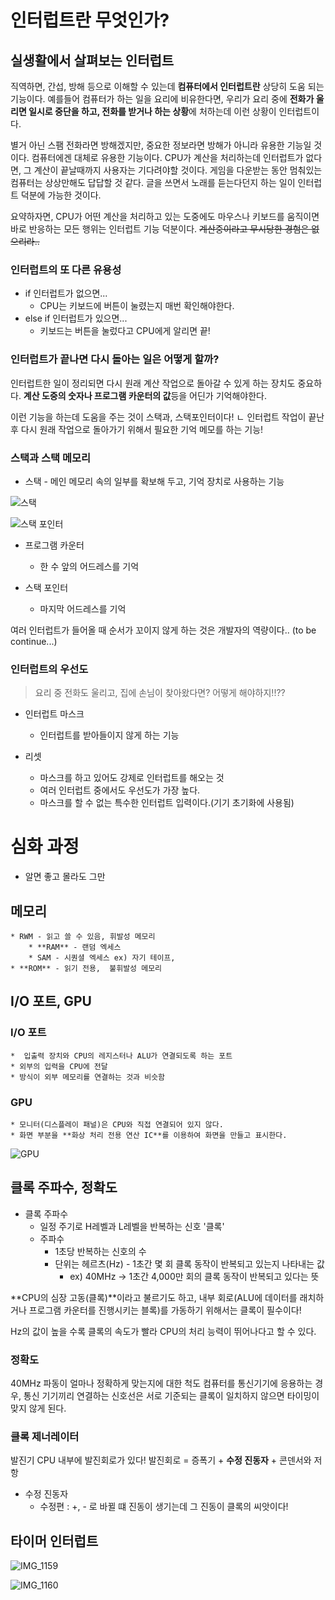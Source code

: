 # 인터럽트란 무엇인가?

## 실생활에서 살펴보는 인터럽트
직역하면, 간섭, 방해 등으로 이해할 수 있는데 
**컴퓨터에서 인터럽트란** 상당히 도움 되는 기능이다. 
예를들어 컴퓨터가 하는 일을 요리에 비유한다면,
우리가 요리 중에 **전화가 울리면 일시로 중단을 하고, 전화를 받거나 하는 상황**에 
처하는데 이런 상황이 인터럽트이다. 

별거 아닌 스팸 전화라면 방해겠지만, 중요한 정보라면 방해가 아니라 유용한 기능일 것이다.
컴퓨터에겐 대체로 유용한 기능이다. CPU가 계산을 처리하는데 인터럽트가 없다면, 
그 계산이 끝날때까지 사용자는 기다려야할 것이다. 
게임을 다운받는 동안 멈춰있는 컴퓨터는 상상만해도 답답할 것 같다. 
글을 쓰면서 노래를 듣는다던지 하는 일이 인터럽트 덕분에 가능한 것이다. 

요약하자면, CPU가 어떤 계산을 처리하고 있는 도중에도 마우스나 키보드를 움직이면 바로 반응하는 모든 행위는 인터럽트 기능 덕분이다. ~~계산중이라고 무시당한 경험은 없으리라..~~

### 인터럽트의 또 다른 유용성
* if 인터럽트가 없으면...
	* CPU는 키보드에 버튼이 눌렸는지 매번 확인해야한다.
* else if 인터럽트가 있으면...
	* 키보드는 버튼을 눌렀다고 CPU에게 알리면 끝!

### 인터럽트가 끝나면 다시 돌아는 일은 어떻게 할까? 

인터럽트한 일이 정리되면 다시 원래 계산 작업으로 돌아갈 수 있게 하는 장치도 중요하다. 
**계산 도중의 숫자나 프로그램 카운터의 값**등을 어딘가 기억해야한다. 

이런 기능을 하는데 도움을 주는 것이 스택과, 스택포인터이다!
ㄴ 인터럽트 작업이 끝난 후 다시 원래 작업으로 돌아가기 위해서 필요한 기억 메모를 하는 기능!

### 스택과 스택 메모리
* 스택 - 메인 메모리 속의 일부를 확보해 두고, 기억 장치로 사용하는 기능 

![스택](https://user-images.githubusercontent.com/50472122/163699210-de1fea62-73a1-4c15-bc81-1c61f347f09b.png)

![스택 포인터](https://user-images.githubusercontent.com/50472122/163699223-25935ae6-14e6-4927-87ce-8051b8811e6b.png)

* 프로그램 카운터
	* 한 수 앞의 어드레스를 기억

* 스택 포인터 
	* 마지막 어드레스를 기억

여러 인터럽트가 들어올 때 순서가 꼬이지 않게 하는 것은 개발자의 역량이다.. (to be continue...)

### 인터럽트의 우선도

> 요리 중 전화도 울리고,  집에 손님이 찾아왔다면? 어떻게 해야하지!!??

* 인터럽트 마스크 
	* 인터럽트를 받아들이지 않게 하는 기능

* 리셋
	* 마스크를 하고 있어도 강제로 인터럽트를 해오는 것
	* 여러 인터럽트 중에서도 우선도가 가장 높다.
	* 마스크를 할 수 없는 특수한 인터럽트 입력이다.(기기 초기화에 사용됨)


# 심화 과정
- 알면 좋고 몰라도 그만 


## 메모리
	* RWM - 읽고 쓸 수 있음, 휘발성 메모리
		* **RAM** - 랜덤 엑세스
		* SAM - 시퀀셜 엑세스 ex) 자기 테이프, 
	* **ROM** - 읽기 전용,  불휘발성 메모리

## I/O 포트, GPU

### I/O 포트 
	*  입출력 장치와 CPU의 레지스터나 ALU가 연결되도록 하는 포트
	* 외부의 입력을 CPU에 전달
	* 방식이 외부 메모리를 연결하는 것과 비슷함

### GPU
	* 모니터(디스플레이 패널)은 CPU와 직접 연결되어 있지 않다.
	* 화면 부분을 **화상 처리 전용 연산 IC**를 이용하여 화면을 만들고 표시한다. 

![GPU](https://user-images.githubusercontent.com/50472122/163699670-1821040e-38fe-4763-b137-f35696d5cf1a.jpg)

## 클록 주파수, 정확도

* 클록 주파수 
	* 일정 주기로 H레벨과 L레벨을 반복하는 신호 '클록'
	* 주파수
		* 1초당 반복하는 신호의 수
		* 단위는 헤르츠(Hz) - 1초간 몇 회 클록 동작이 반복되고 있는지 나타내는 값
			* ex) 40MHz -> 1초간 4,000만 회의 클록 동작이 반복되고 있다는 뜻

**CPU의 심장 고동(클록)**이라고 불르기도 하고, 
내부 회로(ALU에 데이터를 래치하거나 프로그램 카운터를 진행시키는 블록)를
가동하기 위해서는 클록이 필수이다!	

Hz의 값이 높을 수록 클록의 속도가 빨라 CPU의 처리 능력이 뛰어나다고 할 수 있다.

### 정확도
40MHz 파동이 얼마나 정확하게 맞는지에 대한 척도
컴퓨터를 통신기기에 응용하는 경우, 통신 기기끼리 연결하는 
신호선은 서로 기준되는 클록이 일치하지 않으면 타이밍이 맞지 않게 된다. 

### 클록 제너레이터 
발진기 CPU 내부에 발진회로가 있다! 
발진회로 = 증폭기 + **수정 진동자** + 콘덴서와 저항

* 수정 진동자 
	* 수정편 : +, - 로 바뀔 떄 진동이 생기는데 그 진동이 클록의 씨앗이다!
	
## 타이머 인터럽트

![IMG_1159](https://user-images.githubusercontent.com/50472122/163702490-60dd589b-2c4f-4bf6-896f-23fbdcc5129c.jpg)

![IMG_1160](https://user-images.githubusercontent.com/50472122/163702610-9ef2b12f-50dc-4904-905b-e040b6bc55aa.jpg)
